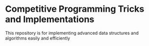 <h1>Competitive Programming Tricks and Implementations</h1>
<p>
This repository is for implementing advanced data structures and algorithms easily and efficiently</p>